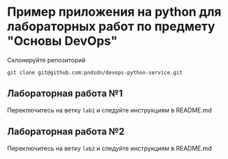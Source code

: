 # Пример приложения на python для лабораторных работ по предмету "Основы DevOps"

Склонируйте репозиторий
```
git clone git@github.com:pndsdn/devops-python-service.git
```

## Лабораторная работа №1

Переключитесь на ветку `lab1` и следуйте инструкциям в README.md

## Лабораторная работа №2

Переключитесь на ветку `lab2` и следуйте инструкциям в README.md